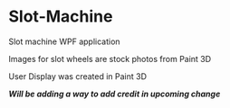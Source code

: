 # Slot-Machine

Slot machine WPF application

Images for slot wheels are stock photos from Paint 3D

User Display was created in Paint 3D

***Will be adding a way to add credit in upcoming change***
